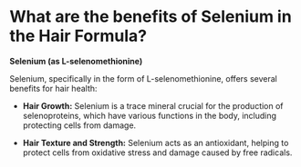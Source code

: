# What are the benefits of Selenium in the Hair Formula?

**Selenium (as L-selenomethionine)** 

Selenium, specifically in the form of L-selenomethionine, offers several benefits for hair health: 

- **Hair Growth:** Selenium is a trace mineral crucial for the production of selenoproteins, which have various functions in the body, including protecting cells from damage. 

- **Hair Texture and Strength:** Selenium acts as an antioxidant, helping to protect cells from oxidative stress and damage caused by free radicals.